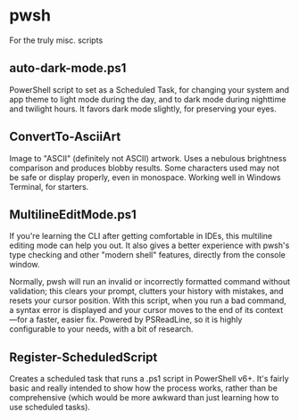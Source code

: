 # pwsh
For the truly misc. scripts

## auto-dark-mode.ps1
PowerShell script to set as a Scheduled Task, for changing your system and app theme to light mode during the day, and to dark mode during nighttime and twilight hours.
It favors dark mode slightly, for preserving your eyes.

## ConvertTo-AsciiArt
Image to "ASCII" (definitely not ASCII) artwork. Uses a nebulous brightness comparison and produces blobby results.
Some characters used may not be safe or display properly, even in monospace.
Working well in Windows Terminal, for starters.

## MultilineEditMode.ps1
If you're learning the CLI after getting comfortable in IDEs, this multiline editing mode can help you out.
It also gives a better experience with pwsh's type checking and other "modern shell" features, directly from the console window.

Normally, pwsh will run an invalid or incorrectly formatted command without validation; this clears your prompt, clutters your history with mistakes, and resets your cursor position.
With this script, when you run a bad command, a syntax error is displayed and your cursor moves to the end of its context—for a faster, easier fix.
Powered by PSReadLine, so it is highly configurable to your needs, with a bit of research.

## Register-ScheduledScript
Creates a scheduled task that runs a .ps1 script in PowerShell v6+.
It's fairly basic and really intended to show how the process works, rather than be comprehensive (which would be more awkward than just learning how to use scheduled tasks).
